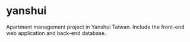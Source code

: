 # yanshui
Apartment management project in Yanshui Taiwan. Include the front-end web application and back-end database.
